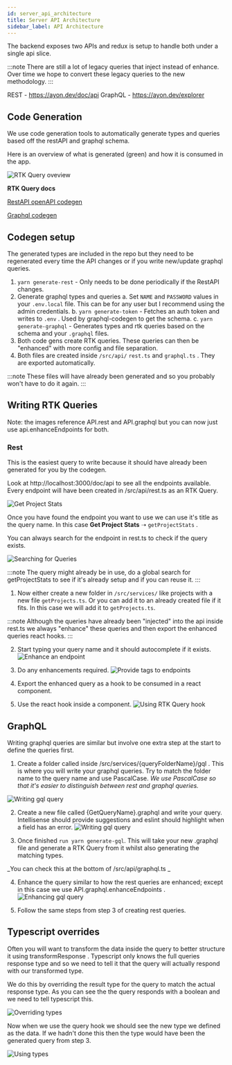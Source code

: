 ```yaml
---
id: server_api_architecture
title: Server API Architecture
sidebar_label: API Architecture
---
```


The backend exposes two APIs and redux is setup to handle both under a single api slice.

:::note
There are still a lot of legacy queries that inject instead of enhance. Over time we hope to convert these legacy queries to the new methodology.
:::

REST - https://ayon.dev/doc/api
GraphQL - https://ayon.dev/explorer

## Code Generation

We use code generation tools to automatically generate types and queries based off the restAPI and graphql schema.

Here is an overview of what is generated (green) and how it is consumed in the app.

![RTK Query oveview](./assets/server/api_querying_overview_diagram.png)

**RTK Query docs**

[RestAPI openAPI codegen](https://redux-toolkit.js.org/rtk-query/usage/code-generation#openapi)

[Graphql codegen](https://the-guild.dev/graphql/codegen/plugins/typescript/typescript-rtk-query)

## Codegen setup

The generated types are included in the repo but they need to be regenerated every time the API changes or if you write new/update graphql queries.

1. `yarn generate-rest` - Only needs to be done periodically if the RestAPI changes.
2. Generate graphql types and queries
   a. Set `NAME` and `PASSWORD` values in your `.env.local` file. This can be for any user but I recommend using the admin credentials.
   b. `yarn generate-token` - Fetches an auth token and writes to `.env` . Used by graphql-codegen to get the schema.
   c. `yarn generate-graphql` - Generates types and rtk queries based on the schema and your `.graphql` files.
3. Both code gens create RTK queries. These queries can then be "enhanced" with more config and file separation.
4. Both files are created inside `/src/api/` `rest.ts` and `graphql.ts` . They are exported automatically.

:::note
These files will have already been generated and so you probably won't have to do it again.
:::

## Writing RTK Queries

Note: the images reference API.rest and API.graphql but you can now just use api.enhanceEndpoints for both.

### Rest

This is the easiest query to write because it should have already been generated for you by the codegen.

Look at http://localhost:3000/doc/api to see all the endpoints available. Every endpoint will have been created in /src/api/rest.ts as an RTK Query.

![Get Project Stats](./assets/server/rest_api_endpoint_example.png)

Once you have found the endpoint you want to use we can use it's title as the query name. In this case **Get Project Stats** ➝ `getProjectStats` .

You can always search for the endpoint in rest.ts to check if the query exists.

![Searching for Queries](./assets/server/searching_for_queries.png)

:::note
The query might already be in use, do a global search for getProjectStats to see if it's already setup and if you can reuse it.
:::

1. Now either create a new folder in `/src/services/` like projects with a new file `getProjects.ts`. Or you can add it to an already created file if it fits. In this case we will add it to `getProjects.ts`.

:::note
Although the queries have already been "injected" into the api inside rest.ts we always "enhance" these queries and then export the enhanced queries react hooks.
:::

2. Start typing your query name and it should autocomplete if it exists.
   ![Enhance an endpoint](./assets/server/enhancing_endpoint.png)

3. Do any enhancements required.
   ![Provide tags to endpoints](./assets/server/enhance_with_provide_tags.png)

4. Export the enhanced query as a hook to be consumed in a react component.

5. Use the react hook inside a component.
   ![Using RTK Query hook](./assets/server/using_RTK_query_hook.png)

## GraphQL

Writing graphql queries are similar but involve one extra step at the start to define the queries first.

1. Create a folder called inside /src/services/{queryFolderName}/gql . This is where you will write your graphql queries. Try to match the folder name to the query name and use PascalCase.
   _We use PascalCase so that it's easier to distinguish between rest and graphql queries._

![Writing gql query](./assets/server/writing_gql_query.png)

2. Create a new file called {GetQueryName}.graphql and write your query. Intellisense should provide suggestions and eslint should highlight when a field has an error.
   ![Writing gql query](./assets/server/writing_gql_query_2.png)

3. Once finished `run yarn generate-gql`. This will take your new .graphql file and generate a RTK Query from it whilst also generating the matching types.

_You can check this at the bottom of /src/api/graphql.ts _

4. Enhance the query similar to how the rest queries are enhanced; except in this case we use API.graphql.enhanceEndpoints .
   ![Enhancing gql query](./assets/server/enhance_gql.png)

5. Follow the same steps from step 3 of creating rest queries.

## Typescript overrides

Often you will want to transform the data inside the query to better structure it using transformResponse . Typescript only knows the full queries response type and so we need to tell it that the query will actually respond with our transformed type.

We do this by overriding the result type for the query to match the actual response type. As you can see the the query responds with a boolean and we need to tell typescript this.

![Overriding types](./assets/server/overwriting_types.png)

Now when we use the query hook we should see the new type we defined as the data. If we hadn't done this then the type would have been the generated query from step 3.

![Using types](./assets/server/query_hook_types.png)
